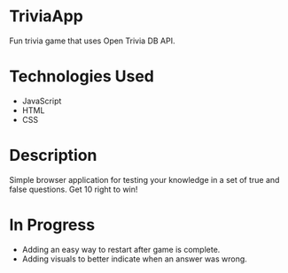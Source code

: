 # TriviaApp

Fun trivia game that uses Open Trivia DB API. 

# Technologies Used
* JavaScript
* HTML
* CSS

# Description
Simple browser application for testing your knowledge in a set of true and false questions. Get 10 right to win!

# In Progress
* Adding an easy way to restart after game is complete.
* Adding visuals to better indicate when an answer was wrong.
